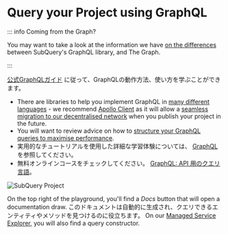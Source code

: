 # Query your Project using GraphQL

::: info Coming from the Graph?

You may want to take a look at the information we have [on the differences](../build/graph-migration.md#graphql-query-differences) between SubQuery's GraphQL library, and The Graph.

:::

[公式GraphQLガイド](https://graphql.org/learn/) に従って、GraphQLの動作方法、使い方を学ぶことができます。

- There are libraries to help you implement GraphQL in [many different languages](https://graphql.org/code/) - we recommend [Apollo Client](https://www.apollographql.com/docs/react/) as it will allow a [seamless migration to our decentralised network](../subquery_network/publish.md#changes-to-your-dapp) when you publish your project in the future.
- You will want to review advice on how to [structure your GraphQL queries to maximise performance](../build/optimisation.md#query-performance-advice).
- 実用的なチュートリアルを使用した詳細な学習体験については、 [GraphQL](https://www.howtographql.com/) を参照してください。
- 無料オンラインコースをチェックしてください。 [GraphQL: API 用のクエリ言語](https://www.edx.org/course/exploring-graphql-a-query-language-for-apis)。

![SubQuery Project](/assets/img/query.png)

On the top right of the playground, you'll find a _Docs_ button that will open a documentation draw. このドキュメントは自動的に生成され、クエリできるエンティティやメソッドを見つけるのに役立ちます。 On our [Managed Service Explorer](https://explorer.subquery.network/), you will also find a query constructor.

